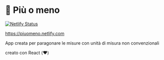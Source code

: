 # 🐘 Più o meno

[![Netlify Status](https://api.netlify.com/api/v1/badges/ea59b4df-2edf-46dc-835c-f3a021639279/deploy-status)](https://app.netlify.com/sites/piuomeno/deploys)

https://piuomeno.netlify.com

App creata per paragonare le misure con unità di misura non convenzionali

creato con React (❤️)
